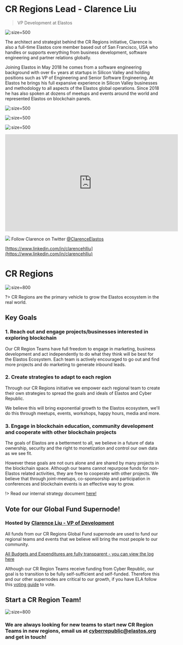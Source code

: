 

# CR Regions Lead - Clarence Liu

> VP Development at Elastos

![](https://d1717iy6bbpwr8.cloudfront.net/assets/img/cr-regions/Clarence.jpg ':size=500')

The architect and strategist behind the CR Regions initiative, Clarence is also a full-time Elastos core member based out of San Francisco, USA who handles or supports everything
from business development, software engineering and partner relations globally.

Joining Elastos in May 2018 he comes from a software engineering background with over 6+ years at startups in Silicon Valley and holding positions such as VP of Engineering and
Senior Software Engineering. At Elastos he brings his full expansive experience in Silicon Valley businesses and methodology to all aspects of the Elastos global operations.
Since 2018 he has also spoken at dozens of meetups and events around the world and represented Elastos on blockchain panels.

![](https://d1717iy6bbpwr8.cloudfront.net/assets/img/cr-regions/IMG_4466-sm.jpg ':size=500')

![](https://d1717iy6bbpwr8.cloudfront.net/assets/img/cr-regions/D-MeUgoUIAA_yzH.jpg ':size=500')

![](https://d1717iy6bbpwr8.cloudfront.net/assets/img/cr-regions/DSC00706-sm.jpg ':size=500')

<iframe width="560" height="315" src="https://www.youtube.com/embed/QiuKCmHHJtM" frameborder="0" allow="accelerometer; autoplay; encrypted-media; gyroscope; picture-in-picture" allowfullscreen></iframe>


![](https://cdnjs.cloudflare.com/ajax/libs/webicons/2.0.0/webicons/webicon-twitter-s.png) Follow Clarence on Twitter [@ClarenceElastos](https://twitter.com/ClarenceElastos)

[https://www.linkedin.com/in/clarencehlliu](https://www.linkedin.com/in/clarencehlliu)






# CR Regions

![](https://d1717iy6bbpwr8.cloudfront.net/assets/img/cr-regions/bitwork-ela-wall.jpg ':size=800')

?> CR Regions are the primary vehicle to grow the Elastos ecosystem in the real world.

## Key Goals

### 1. Reach out and engage projects/businesses interested in exploring blockchain

Our CR Region Teams have full freedom to engage in marketing, business development and act independently
to do what they think will be best for the Elastos Ecosystem. Each team is actively encouraged
to go out and find more projects and do marketing to generate inbound leads.

### 2. Create strategies to adapt to each region

Through our CR Regions initiative we empower each regional team to create their own
strategies to spread the goals and ideals of Elastos and Cyber Republic.

We believe this will bring exponential growth to the Elastos ecosystem, we'll do this
through meetups, events, workshops, happy hours, media and more.

### 3. Engage in blockchain education, community development and cooperate with other blockchain projects

The goals of Elastos are a betterment to all, we believe in a future of data ownership, security and the right
to monetization and control our own data as we see fit.

However these goals are not ours alone and are shared by many projects in the blockchain space. Although our teams
cannot repurpose funds for non-Elastos related activities, they are free to cooperate with other projects. We believe
that through joint-meetups, co-sponsorship and participation in conferences and blockchain events is an effective
way to grow.

!> Read our internal strategy document [here!](https://docs.google.com/document/d/1E1YH_ygXBjDEf0Y8SGfn9JXbTVqy9qLYwMOKyh44FcI)

## Vote for our Global Fund Supernode!

### Hosted by&nbsp;[Clarence Liu - VP of Development](/main/clarence-about.md)

All funds from our CR Regions Global Fund supernode are used to fund our regional teams
and events that we believe will bring the most people to our community.

[All Budgets and Expenditures are fully transparent - you can view the log here](/supernodes/global-fund/budget.md)

Although our CR Region Teams receive funding from Cyber Republic, our goal is to transition
to be fully self-sufficient and self-funded. Therefore this and our other supernodes are
critical to our growth, if you have ELA follow this [voting guide](/main/voting-guide.md) to vote.

## Start a CR Region Team!

![](https://d1717iy6bbpwr8.cloudfront.net/assets/img/cr-regions/region-map.2f917b00.png ':size=800')

### We are always looking for new teams to start new CR Region Teams in new regions, email us at [cyberrepublic@elastos.org](mailto:cyberrepublic@elastos.org) and get in touch!
